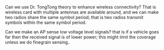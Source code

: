 Can we use Dr. TongTong theory to enhance wireless connectivity?
That is wireless card with multiple antennas are available around, and we can make two radios share the same symbol period; that is two radios transmit symbols within the same symbol period.

Can we make an AP sense low voltage level signals? that is if a vehicle goes far then the received signal is of lower power; this might limit the coverage unless we do finegrain sensing..
